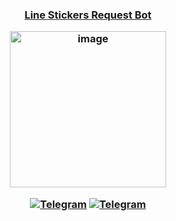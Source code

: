 <h3> <div align="center"> 
  
  [**Line Stickers Request Bot**](https://telegram.me/LineStickerxBot)

[<img width="250" alt="image" src="https://telegra.ph/file/eb954bcd78f8f0403560c.jpg">](https://telegram.me/LineStickerxBot)

[![Telegram](https://img.shields.io/badge/Telegram-Channel-181717?logo=telegram&logoColor=ffffff)](https://telegram.me/MaximXSticker) [![Telegram](https://img.shields.io/badge/Telegram-Group-181717?logo=telegram&logoColor=ffffff)](https://telegram.me/MaximXGroup)

